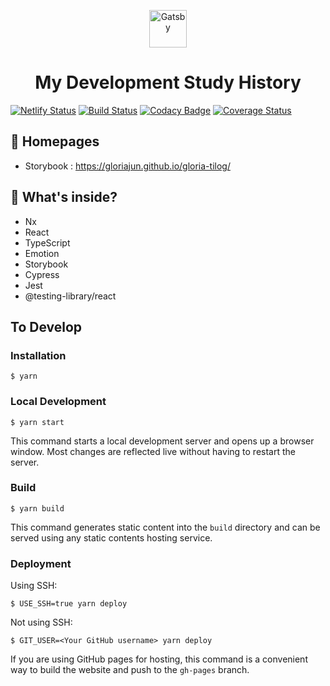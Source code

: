 <p align="center">
  <a href="https://www.gatsbyjs.org">
    <img alt="Gatsby" src="https://www.gatsbyjs.org/monogram.svg" width="60" />
  </a>
</p>
<h1 align="center">
My Development Study History
</h1>

[![Netlify Status](https://api.netlify.com/api/v1/badges/0c173e77-2b08-479c-9002-08cbdde55ddd/deploy-status)](https://app.netlify.com/sites/gtilog/deploys)
[![Build Status](https://travis-ci.com/gloriaJun/gloria-tilog.svg?branch=master)](https://travis-ci.com/gloriaJun/gloria-tilog)
[![Codacy Badge](https://api.codacy.com/project/badge/Grade/1bbd3cdcdded460faf19ca042923fed7)](https://app.codacy.com/manual/pureainu/gloria-tilog?utm_source=github.com&utm_medium=referral&utm_content=gloriaJun/gloria-tilog&utm_campaign=Badge_Grade_Dashboard)
[![Coverage Status](https://coveralls.io/repos/github/gloriaJun/gloria-tilog/badge.svg?branch=develop)](https://coveralls.io/github/gloriaJun/gloria-tilog?branch=develop)

## 🚀 Homepages

- Storybook : https://gloriajun.github.io/gloria-tilog/

## 🧐 What's inside?

- Nx
- React
- TypeScript
- Emotion
- Storybook
- Cypress
- Jest
- @testing-library/react

## To Develop

### Installation

```
$ yarn
```

### Local Development

```
$ yarn start
```

This command starts a local development server and opens up a browser window. Most changes are reflected live without having to restart the server.

### Build

```
$ yarn build
```

This command generates static content into the `build` directory and can be served using any static contents hosting service.

### Deployment

Using SSH:

```
$ USE_SSH=true yarn deploy
```

Not using SSH:

```
$ GIT_USER=<Your GitHub username> yarn deploy
```

If you are using GitHub pages for hosting, this command is a convenient way to build the website and push to the `gh-pages` branch.
